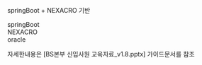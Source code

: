 springBoot + NEXACRO 기반

springBoot </br>
NEXACRO </br>
oracle

자세한내용은 [BS본부 신입사원 교육자료_v1.8.pptx] 가이드문서를 참조
